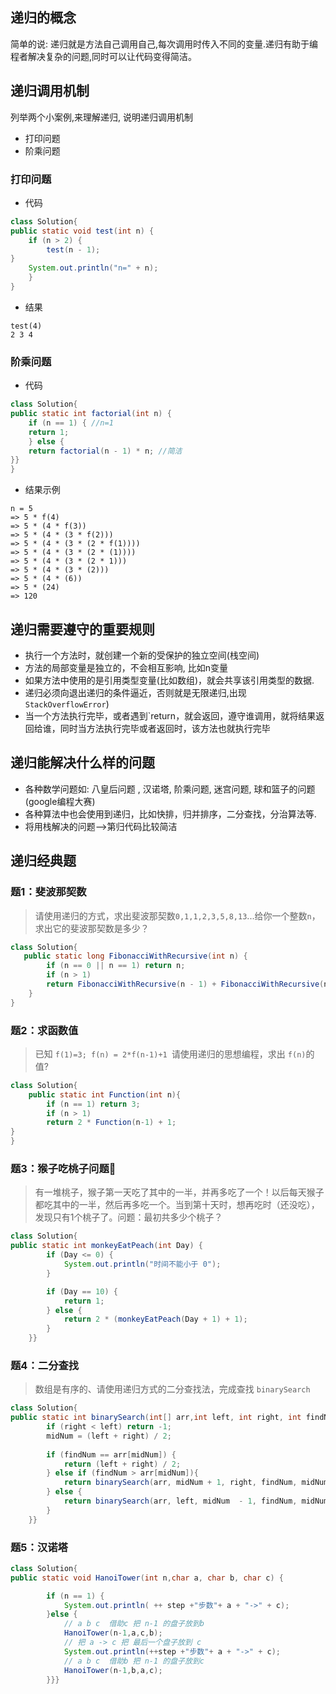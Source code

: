 ## 递归的概念
简单的说: 递归就是方法自己调用自己,每次调用时传入不同的变量.递归有助于编程者解决复杂的问题,同时可以让代码变得简洁。
## 递归调用机制
列举两个小案例,来理解递归, 说明递归调用机制
- 打印问题
- 阶乘问题
### 打印问题
- 代码
```java
class Solution{
public static void test(int n) {
    if (n > 2) {
	    test(n - 1);
}
    System.out.println("n=" + n);
    }
}
```
- 结果
```
test(4)
2 3 4 
```
### 阶乘问题
- 代码
```java
class Solution{
public static int factorial(int n) {
    if (n == 1) { //n=1
    return 1;
    } else {
    return factorial(n - 1) * n; //简洁
}}
}
```
- 结果示例
```
n = 5
=> 5 * f(4)
=> 5 * (4 * f(3))
=> 5 * (4 * (3 * f(2)))
=> 5 * (4 * (3 * (2 * f(1))))
=> 5 * (4 * (3 * (2 * (1))))
=> 5 * (4 * (3 * (2 * 1)))
=> 5 * (4 * (3 * (2)))
=> 5 * (4 * (6))
=> 5 * (24)
=> 120
```
## 递归需要遵守的重要规则
- 执行一个方法时，就创建一个新的受保护的独立空间(栈空间)
- 方法的局部变量是独立的，不会相互影响, 比如n变量
- 如果方法中使用的是引用类型变量(比如数组)，就会共享该引用类型的数据.
- 递归必须向退出递归的条件逼近，否则就是无限递归,出现`StackOverflowError`)
- 当一个方法执行完毕，或者遇到`return，就会返回，遵守谁调用，就将结果返回给谁，同时当方法执行完毕或者返回时，该方法也就执行完毕
## 递归能解决什么样的问题
- 各种数学问题如: 八皇后问题 , 汉诺塔, 阶乘问题, 迷宫问题, 球和篮子的问题(google编程大赛)
- 各种算法中也会使用到递归，比如快排，归并排序，二分查找，分治算法等.
- 将用栈解决的问题-->第归代码比较简洁
## 递归经典题
### 题1：斐波那契数
>请使用递归的方式，求出斐波那契数`0,1,1,2,3,5,8,13`...给你一个整数`n`，求出它的斐波那契数是多少？
```java
class Solution{
   public static long FibonacciWithRecursive(int n) {
        if (n == 0 || n == 1) return n;
        if (n > 1)
        return FibonacciWithRecursive(n - 1) + FibonacciWithRecursive(n - 2);
    }
}
```
### 题2：求函数值
>已知 `f(1)=3; f(n) = 2*f(n-1)+1 `请使用递归的思想编程，求出 `f(n)`的值?

```java
class Solution{
    public static int Function(int n){
        if (n == 1) return 3;
        if (n > 1)
        return 2 * Function(n-1) + 1;
}
}
```
### 题3：猴子吃桃子问题
>有一堆桃子，猴子第一天吃了其中的一半，并再多吃了一个！以后每天猴子都吃其中的一半，然后再多吃一个。当到第十天时，想再吃时（还没吃），发现只有1个桃子了。问题：最初共多少个桃子？
```java
class Solution{
public static int monkeyEatPeach(int Day) {
        if (Day <= 0) {
            System.out.println("时间不能小于 0");
        }

        if (Day == 10) {
            return 1;
        } else {
            return 2 * (monkeyEatPeach(Day + 1) + 1);
        }
    }}
```
### 题4：二分查找
>数组是有序的、请使用递归方式的二分查找法，完成查找 `binarySearch`
```java
class Solution{
public static int binarySearch(int[] arr,int left, int right, int findNum,int midNum) {
        if (right < left) return -1;
        midNum = (left + right) / 2;
        
        if (findNum == arr[midNum]) {
            return (left + right) / 2;
        } else if (findNum > arr[midNum]){
            return binarySearch(arr, midNum + 1, right, findNum, midNum);
        } else {
            return binarySearch(arr, left, midNum  - 1, findNum, midNum);
        }
    }}
```
### 题5：汉诺塔
```java
class Solution{
public static void HanoiTower(int n,char a, char b, char c) {

        if (n == 1) {
            System.out.println( ++ step +"步数"+ a + "->" + c);
        }else {
            // a b c  借助c 把 n-1 的盘子放到b
            HanoiTower(n-1,a,c,b);
            // 把 a -> c 把 最后一个盘子放到 c
            System.out.println(++step +"步数"+ a + "->" + c);
            // a b c  借助b 把 n-1 的盘子放到c
            HanoiTower(n-1,b,a,c);
        }}}
```
